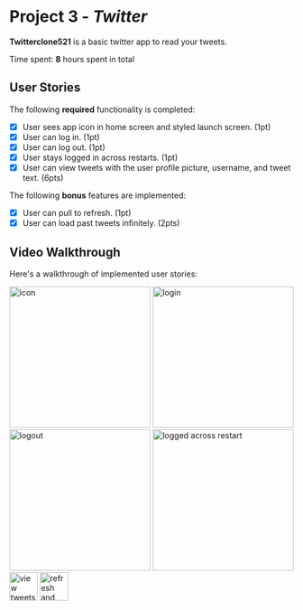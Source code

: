 # Project 3 - *Twitter*

**Twitterclone521** is a basic twitter app to read your tweets.

Time spent: **8** hours spent in total

## User Stories

The following **required** functionality is completed:

- [x] User sees app icon in home screen and styled launch screen. (1pt)
- [x] User can log in. (1pt)
- [x] User can log out. (1pt)
- [x] User stays logged in across restarts. (1pt)
- [x] User can view tweets with the user profile picture, username, and tweet text. (6pts)

The following **bonus** features are implemented:

- [x] User can pull to refresh. (1pt)
- [x] User can load past tweets infinitely. (2pts)

## Video Walkthrough

Here's a walkthrough of implemented user stories:

<img src='https://user-images.githubusercontent.com/62517289/193379361-7636ee17-dc90-4409-988b-73ca8d4657a8.gif' title='icon' width='250' alt='icon' />

<img src='https://user-images.githubusercontent.com/62517289/193379617-31734a2c-50a1-4c12-a4a0-aa2227539243.gif' title='login' width='250' alt='login' />

<img src='https://user-images.githubusercontent.com/62517289/193379706-ff5f43da-b35c-405b-beb4-16c292e90cab.gif' title='logout' width='250' alt='logout' />

<img src='https://user-images.githubusercontent.com/62517289/193379884-f0928e60-eca7-4918-a679-376b06c7ed0a.gif' title='logged across restart' width='250' alt='logged across restart' />

<img src='' title='view tweet' width='50' alt='view tweets' />

<img src='' title='refrensh and pull infinitely' width='50' alt='refresh and pull infinitely' />





